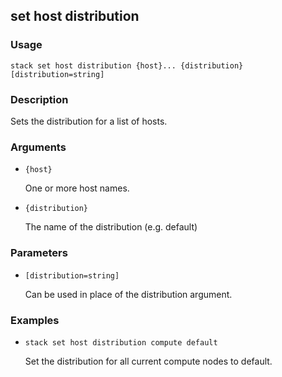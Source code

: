 ## set host distribution

### Usage

`stack set host distribution {host}... {distribution} [distribution=string]`

### Description

Sets the distribution for a list of hosts.

### Arguments

* `{host}`

   One or more host names.

* `{distribution}`

   The name of the distribution (e.g. default)


### Parameters
* `[distribution=string]`

   Can be used in place of the distribution argument.

### Examples

* `stack set host distribution compute default`

   Set the distribution for all current compute nodes to default.



